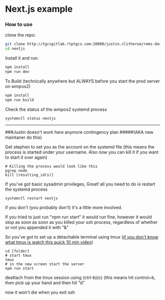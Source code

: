 # Next.js example

### How to use

clone the repo:

```sh
git clone http://tgcsgitlab.rtptgcs.com:20080/justin.clitheroe/rems-dashboard.git
cd nextjs
```

Install it and run:

```sh
npm install
npm run dev
```

To Build (technically anywhere but ALWAYS before you start the prod server on wmpos2)
```sh 
npm install
npm run build
```

Check the status of the wmpos2 systemd process
```shell script
systemctl status nextjs
```

---

###Justin doesn't work here anymore contingency plan 
#####(AKA new maintaner do this)

Get stephen to set you as the account on the systemd file (this means the process is started under your username. Also now you can kill it if you want to start it over again)
```shell script
# Killing the process would look like this
pgrep node
kill [resulting_id(s)]
```

If you've got basic sysadmin privileges, Great! all you need to do is restart the systemd process
```shell script
systemctl restart nextjs
```

if you don't (you probably don't) it's a little more involved. 

If you tried to just run "npm run start" it would run 
fine, however it would stop as soon as soon as you killed your ssh process, regardless of whether or not you appended it with "&"

So you've got to set up a detachable terminal using tmux ([if you don't know what tmux is watch this quick 10 min video](https://www.youtube.com/watch?v=BHhA_ZKjyxo))
```shell script
cd [folder]
# start tmux
tmux
# in the new screen start the server
npm run start
```
deattach from the tmux session using (ctrl-b)(c) (this means hit control+b, then pick up your hand and then hit "d"

now it won't die when you exit ssh
